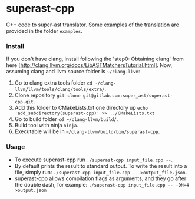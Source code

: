# superast-cpp
C++ code to super-ast translator. Some examples of the translation are provided in the folder `examples`.

### Install
If you don't have clang, install following the 'step0: Obtaining clang' from here [http://clang.llvm.org/docs/LibASTMatchersTutorial.html]. Now, assuming clang and llvm source folder is `~/clang-llvm`:
1. Go to clang extra tools folder `cd ~/clang-llvm/llvm/tools/clang/tools/extra/`.
2. Clone repository `git clone git@gitlab.com:super_ast/superast-cpp.git`.
3. Add this folder to CMakeLists.txt one directory up `echo 'add_subdirectory(superast-cpp)' >> ../CMakeLists.txt`
4. Go to build folder `cd ~/clang-llvm/build/`.
5. Build tool with ninja `ninja`.
6. Executable will be in `~/clang-llvm/build/bin/superast-cpp`.

### Usage
 - To execute superast-cpp run `./superast-cpp input_file.cpp --`.
 - By default prints the result to standard output. To write the result into a file, simply run: `./superast-cpp input_file.cpp -- >output_file.json`.
 - superast-cpp allows compilation flags as arguments, and they go after the double dash, for example: `./superast-cpp input_file.cpp -- -DN=4 >output.json`

